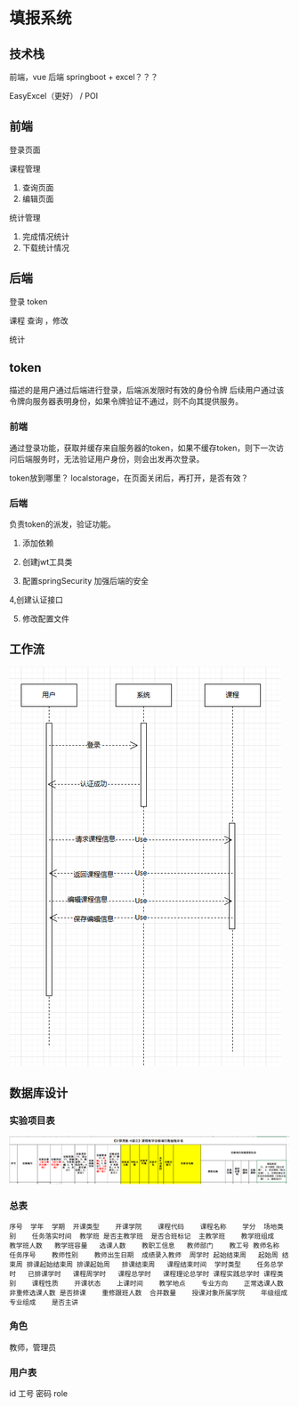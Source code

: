 # 填报系统

## 技术栈

前端，vue
后端 springboot + excel？？？

EasyExcel（更好） / POI

## 前端

登录页面

课程管理
1. 查询页面
2. 编辑页面

统计管理
1. 完成情况统计
2. 下载统计情况

## 后端

登录 token

课程      查询 ，修改

统计

## token

描述的是用户通过后端进行登录，后端派发限时有效的身份令牌
后续用户通过该令牌向服务器表明身份，如果令牌验证不通过，则不向其提供服务。

### 前端
通过登录功能，获取并缓存来自服务器的token，如果不缓存token，则下一次访问后端服务时，无法验证用户身份，则会出发再次登录。

token放到哪里？
localstorage，在页面关闭后，再打开，是否有效？

### 后端

负责token的派发，验证功能。

1. 添加依赖

2. 创建jwt工具类

3. 配置springSecurity 加强后端的安全

4,创建认证接口

5. 修改配置文件

## 工作流

![alt text](image.png)

## 数据库设计

### 实验项目表

![alt text](image-1.png)

### 总表
``` text
序号	学年	学期	开课类型	开课学院	课程代码	课程名称	学分	场地类别	任务落实时间	教学班	是否主教学班	是否合班标记	主教学班	教学班组成	教学班人数	教学班容量	选课人数	教职工信息	教师部门	教工号	教师名称	任务序号	教师性别	教师出生日期	成绩录入教师	周学时	起始结束周	起始周	结束周	排课起始结束周	排课起始周	排课结束周	课程结束时间	学时类型	任务总学时	已排课学时	课程周学时	课程总学时	课程理论总学时	课程实践总学时	课程类别	课程性质	开课状态	上课时间	教学地点	专业方向	正常选课人数	非重修选课人数	是否排课	重修跟班人数	合并数量	授课对象所属学院	年级组成	专业组成	是否主讲
```

### 角色

教师，管理员

### 用户表

id 工号 密码 role

